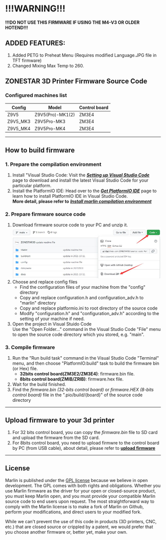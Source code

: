 # !!!WARNING!!!
**!!!DO NOT USE THIS FIRMWARE IF USING THE M4-V3 OR OLDER HOTEND!!!**
## ADDED FEATURES: 
1. Added PETG to Preheat Menu (Requires modified Language.JPG file in TFT firmware)
2. Changed Mixing Max Temp to 260. 

## ZONESTAR 3D Printer Firmware Source Code
###  Configured machines list   
|     Config     |         Model       |    Control board    |  
|----------------|---------------------|---------------------|  
|  	Z9V5   	  |    Z9V5(Pro)-MK1(2) |       ZM3E4         |  
|  Z9V5_MK3      |    Z9V5Pro-MK3      |       ZM3E4         |
|  Z9V5_MK4      |    Z9V5Pro-MK4      |       ZM3E4         |


---
## How to build firmware
### 1. Prepare the compilation environment
1. Install "Visual Studio Code: Visit the [***Setting up Visual Studio Code***](https://code.visualstudio.com/docs/setup/setup-overview) page to download and install the latest Visual Studio Code for your particular platform.  
2. Install the PlatformIO IDE: Head over to the [***Get PlatformIO IDE***](https://platformio.org/install/ide?install=vscode) page to learn how to install PlatformIO IDE in Visual Studio Code.  
**More detail, please refer to** [***Install marlin compilation environment***](https://marlinfw.org/docs/basics/install_platformio_vscode.html)  

### 2. Prepare firmware source code
1. Download firmware source code to your PC and unzip it.  
![](./config/download.jpg)    
2. Choose and replace config files  
   - Find the configuration files of your machine from the "config" directory  
   - Copy and replace configuration.h and configuration_adv.h to "marlin" directory  
   - Copy and replace platformio.ini to root directory of the source code  
   - Modify "configuration.h" and "configuration_adv.h" according to the setting of your machine if need.  
3. Open the project in Visual Stuido Code  
Use the "Open Folder…" command in the Visual Studio Code "File" menu to open the source code directory which you stored, e.g. "main".  

### 3. Compile firmware
1. Run the "Run build task" command in the Visual Studio Code "Terminal" menu, and then choose "PlatformIO:build" task to build the firmware bin (or Hex) file.
   - **32bits control board(ZM3E2/ZM3E4)**: firmware.bin file.
   - **8bits control board(ZMIB/ZRIB)**: firmware.hex file.
2. Wait for the build finished.
3. Find the *firmware.bin (32-bits control board)* or *firmware.HEX (8-bits control board)* file in the ".pio/build/{board}" of the source code directory

---
## Upload firmware to your 3d printer
1. For 32 bits control board, you can copy the *firmware.bin* file to SD card and upload the firmware from the SD card.
2. For 8bits control board, you need to upload firmwre to the control board by PC (from USB cable), about detail, please refer to [**upload firmware**](https://github.com/ZONESTAR3D/firmware/readme.md)

---
## License

Marlin is published under the [GPL license](/LICENSE) because we believe in open development. The GPL comes with both rights and obligations. Whether you use Marlin firmware as the driver for your open or closed-source product, you must keep Marlin open, and you must provide your compatible Marlin source code to end users upon request. The most straightforward way to comply with the Marlin license is to make a fork of Marlin on Github, perform your modifications, and direct users to your modified fork.

While we can't prevent the use of this code in products (3D printers, CNC, etc.) that are closed source or crippled by a patent, we would prefer that you choose another firmware or, better yet, make your own.
